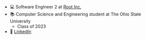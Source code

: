 - :computer: Software Engineer 2 at [Root Inc.](https://github.com/Root-App)
- :books: Computer Science and Engineering student at The Ohio State University
  - Class of 2023
- :link: [LinkedIn](www.linkedin.com/in/joseph-hughes-profile)
